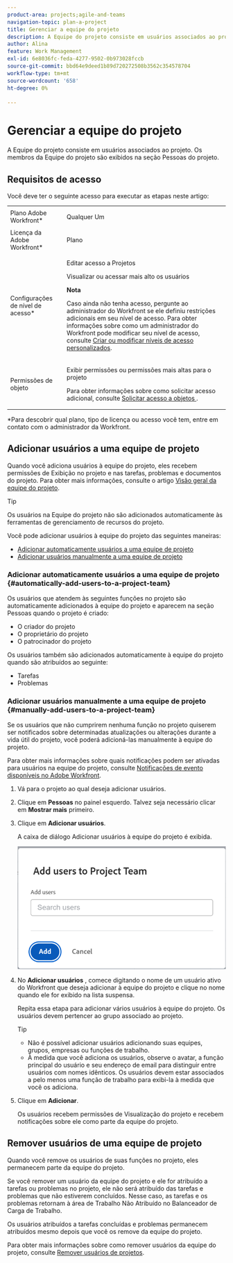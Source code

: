 ```yaml
---
product-area: projects;agile-and-teams
navigation-topic: plan-a-project
title: Gerenciar a equipe do projeto
description: A Equipe do projeto consiste em usuários associados ao projeto. Os membros da Equipe do projeto são exibidos na seção Pessoas do projeto.
author: Alina
feature: Work Management
exl-id: 6e8036fc-feda-4277-9502-0b973028fccb
source-git-commit: bbd64e9deed1b89d720272508b3562c354578704
workflow-type: tm+mt
source-wordcount: '658'
ht-degree: 0%

---
```


# Gerenciar a equipe do projeto

A Equipe do projeto consiste em usuários associados ao projeto. Os membros da Equipe do projeto são exibidos na seção Pessoas do projeto.

## Requisitos de acesso

<!--drafted for P&P:
<table style="table-layout:auto"> 
 <col> 
 <col> 
 <tbody> 
  <tr> 
   <td role="rowheader">Adobe Workfront plan*</td> 
   <td> <p>Any</p> </td> 
  </tr> 
  <tr> 
   <td role="rowheader">Adobe Workfront license*</td> 
   <td> <p>Current license: Standard </p>
   Or
   <p>Legacy license: Plan </p>
    </td> 
  </tr> 
  <tr> 
   <td role="rowheader">Access level configurations*</td> 
   <td> <p>Edit access to Projects</p> <p>View or higher access to Users</p> <p><b>NOTE</b> 
   
   If you still don't have access, ask your Workfront administrator if they set additional restrictions in your access level. For information on how a Workfront administrator can modify your access level, see <a href="../../../administration-and-setup/add-users/configure-and-grant-access/create-modify-access-levels.md" class="MCXref xref">Create or modify custom access levels</a>.</p> </td> 
  </tr> 
  <tr> 
   <td role="rowheader">Object permissions</td> 
   <td> <p>View or higher permissions to the project</p> <p>For information on requesting additional access, see <a href="../../../workfront-basics/grant-and-request-access-to-objects/request-access.md" class="MCXref xref">Request access to objects </a>.</p> </td> 
  </tr> 
 </tbody> 
</table>
-->

Você deve ter o seguinte acesso para executar as etapas neste artigo:

<table style="table-layout:auto"> 
 <col> 
 <col> 
 <tbody> 
  <tr> 
   <td role="rowheader">Plano Adobe Workfront*</td> 
   <td> <p>Qualquer Um</p> </td> 
  </tr> 
  <tr> 
   <td role="rowheader">Licença da Adobe Workfront*</td> 
   <td> <p>Plano </p> </td> 
  </tr> 
  <tr> 
   <td role="rowheader">Configurações de nível de acesso*</td> 
   <td> <p>Editar acesso a Projetos</p> <p>Visualizar ou acessar mais alto os usuários</p> <p><b>Nota</b>

Caso ainda não tenha acesso, pergunte ao administrador do Workfront se ele definiu restrições adicionais em seu nível de acesso. Para obter informações sobre como um administrador do Workfront pode modificar seu nível de acesso, consulte <a href="../../../administration-and-setup/add-users/configure-and-grant-access/create-modify-access-levels.md" class="MCXref xref">Criar ou modificar níveis de acesso personalizados</a>.</p> </td>
</tr> 
  <tr> 
   <td role="rowheader">Permissões de objeto</td> 
   <td> <p>Exibir permissões ou permissões mais altas para o projeto</p> <p>Para obter informações sobre como solicitar acesso adicional, consulte <a href="../../../workfront-basics/grant-and-request-access-to-objects/request-access.md" class="MCXref xref">Solicitar acesso a objetos </a>.</p> </td> 
  </tr> 
 </tbody> 
</table>

*Para descobrir qual plano, tipo de licença ou acesso você tem, entre em contato com o administrador da Workfront.

## Adicionar usuários a uma equipe de projeto

Quando você adiciona usuários à equipe do projeto, eles recebem permissões de Exibição no projeto e nas tarefas, problemas e documentos do projeto. Para obter mais informações, consulte o artigo [Visão geral da equipe do projeto](../../../manage-work/projects/planning-a-project/project-team-overview.md).

>[!TIP]
>
>Os usuários na Equipe do projeto não são adicionados automaticamente às ferramentas de gerenciamento de recursos do projeto.

Você pode adicionar usuários à equipe do projeto das seguintes maneiras:

* [Adicionar automaticamente usuários a uma equipe de projeto](#automatically-add-users-to-a-project-team)
* [Adicionar usuários manualmente a uma equipe de projeto](#manually-add-users-to-a-project-team)

### Adicionar automaticamente usuários a uma equipe de projeto {#automatically-add-users-to-a-project-team}

Os usuários que atendem às seguintes funções no projeto são automaticamente adicionados à equipe do projeto e aparecem na seção Pessoas quando o projeto é criado:

* O criador do projeto
* O proprietário do projeto
* O patrocinador do projeto

Os usuários também são adicionados automaticamente à equipe do projeto quando são atribuídos ao seguinte:

* Tarefas
* Problemas

### Adicionar usuários manualmente a uma equipe de projeto {#manually-add-users-to-a-project-team}

Se os usuários que não cumprirem nenhuma função no projeto quiserem ser notificados sobre determinadas atualizações ou alterações durante a vida útil do projeto, você poderá adicioná-las manualmente à equipe do projeto.

Para obter mais informações sobre quais notificações podem ser ativadas para usuários na equipe do projeto, consulte [Notificações de evento disponíveis no Adobe Workfront](../../../administration-and-setup/manage-workfront/emails/event-notifications-available-in-wf.md).

<!--drafted - this used to be the case, in the note below but this limitation was removed on Jan 5, 2023 - as a patch, not a release feature:

>[!IMPORTANT]
>
>You can add to the Project Team only users that belong to the Group associated with the project. You cannot add users that belong to the Subgroups of the project's group. 

-->

1. Vá para o projeto ao qual deseja adicionar usuários.

1. Clique em **Pessoas** no painel esquerdo. Talvez seja necessário clicar em **Mostrar mais** primeiro.

1. Clique em **Adicionar usuários**.

   A caixa de diálogo Adicionar usuários à equipe do projeto é exibida.

   ![add_users_dialog.png](assets/add-users-dialog-350x217.png)

1. No **Adicionar usuários** , comece digitando o nome de um usuário ativo do Workfront que deseja adicionar à equipe do projeto e clique no nome quando ele for exibido na lista suspensa.

   Repita essa etapa para adicionar vários usuários à equipe do projeto. Os usuários devem pertencer ao grupo associado ao projeto.

   >[!TIP]
   >
   >* Não é possível adicionar usuários adicionando suas equipes, grupos, empresas ou funções de trabalho.
   >* À medida que você adiciona os usuários, observe o avatar, a função principal do usuário e seu endereço de email para distinguir entre usuários com nomes idênticos. Os usuários devem estar associados a pelo menos uma função de trabalho para exibi-la à medida que você os adiciona.



1. Clique em **Adicionar**.

   Os usuários recebem permissões de Visualização do projeto e recebem notificações sobre ele como parte da equipe do projeto.

## Remover usuários de uma equipe de projeto

Quando você remove os usuários de suas funções no projeto, eles permanecem parte da equipe do projeto.

Se você remover um usuário da equipe do projeto e ele for atribuído a tarefas ou problemas no projeto, ele não será atribuído das tarefas e problemas que não estiverem concluídos. Nesse caso, as tarefas e os problemas retornam à área de Trabalho Não Atribuído no Balanceador de Carga de Trabalho.

Os usuários atribuídos a tarefas concluídas e problemas permanecem atribuídos mesmo depois que você os remove da equipe do projeto.

Para obter mais informações sobre como remover usuários da equipe do projeto, consulte [Remover usuários de projetos](../../../manage-work/projects/manage-projects/remove-users-from-projects.md).
